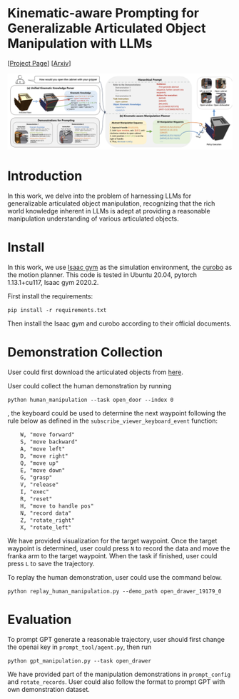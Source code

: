 # Kinematic-aware Prompting for Generalizable Articulated Object Manipulation with LLMs
[[Project Page](https://xwinks.github.io/llm_for_articulated_manipulation/)] [[Arxiv]()]


![image](./assets/pipeline.png)

# Introduction

In this work, we delve into the problem of harnessing LLMs for generalizable articulated object manipulation, recognizing that the rich world knowledge inherent in LLMs is adept at providing a reasonable manipulation understanding of various articulated objects.

# Install
In this work, we use [Isaac gym](https://developer.nvidia.com/isaac-gym) as the simulation environment, the [curobo](https://curobo.org/) as the motion planner. This code is tested in Ubuntu 20.04, pytorch 1.13.1+cu117, Isaac gym 2020.2.

First install the requirements:

```
pip install -r requirements.txt
```

Then install the Isaac gym and curobo according to their official documents.

# Demonstration Collection

User could first download the articulated objects from [here](https://drive.google.com/file/d/1iWoY4jmi-1mDt8Th907zNvfh0d3E9hL9/view?usp=drive_link). 

User could collect the human demonstration by running
```
python human_manipulation --task open_door --index 0
```
, the keyboard could be used to determine the next waypoint following the rule below as defined in the `subscribe_viewer_keyboard_event` function:
```
    W, "move forward"
    S, "move backward"
    A, "move left"
    D, "move right"
    Q, "move up"
    E, "move down"
    G, "grasp"
    V, "release"
    I, "exec"
    R, "reset"
    H, "move to handle pos"
    N, "record data"
    Z, "rotate_right"
    X, "rotate_left"
```
We have provided visualization for the target waypoint. Once the target waypoint is determined, user could press `N` to record the data and move the franka arm to the target waypoint. 
When the task if finished, user could press `L` to save the trajectory.

To replay the human demonstration, user could use the command below.
```
python replay_human_manipulation.py --demo_path open_drawer_19179_0
```


# Evaluation

To prompt GPT generate a reasonable trajectory, user should first change the openai key in `prompt_tool/agent.py`, then run

```
python gpt_manipulation.py --task open_drawer
```

We have provided part of the manipulation demonstrations in `prompt_config` and `rotate_records`. User could also follow the format to prompt GPT with own demonstration dataset.

